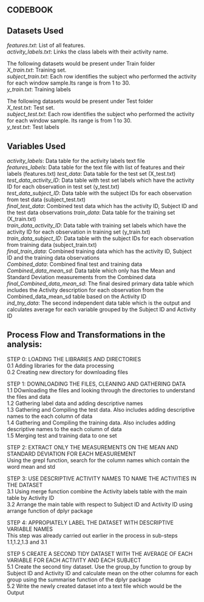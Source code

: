 ## CODEBOOK

## Datasets Used 

*features.txt*: List of all features.  
*activity_labels.txt*: Links the class labels with their activity name.  

The following datasets would be present under Train folder  
*X_train.txt*: Training set.  
*subject_train.txt*: Each row identifies the subject who performed the activity for each window sample.Its range is from 1 to 30.  
*y_train.txt*: Training labels

The following datasets would be present under Test folder  
*X_test.txt*: Test set.  
*subject_test.txt*: Each row identifies the subject who performed the activity for each window sample. Its range is from 1 to 30.  
*y_test.txt*: Test labels

## Variables Used

*activity_labels*: Data table for the activity labels text file  
*features_labels*: Data table for the text file with list of features and their labels (features.txt)  *test_data*: Data table for the test set (X_test.txt)  
*test_data_activity_ID*: Data table with test set labels which have the activity ID for each observation in 
test set (y_test.txt)  
*test_data_subject_ID*: Data table with the subject IDs for each observation from test data (subject_test.txt)  
*final_test_data*: Combined test data which has the activity ID, Subject ID and the test data observations *train_data*: Data table for the training set (X_train.txt)  
*train_data_activity_ID*: Data table with training set labels which have the activity ID for each 
observation in training set (y_train.txt)  
*train_data_subject_ID*: Data table with the subject IDs for each observation from training data (subject_train.txt)  
*final_train_data*: Combined training data which has the activity ID, Subject ID and the training data observations  
*Combined_data*: Combined final test and training data  
*Combined_data_mean_sd*: Data table which only has the Mean and Standard Deviation measurements from the Combined data  
*final_Combined_data_mean_sd*: The final desired primary data table which includes the Activity description for each observation from the Combined_data_mean_sd table based on the Activity ID  
*ind_tny_data*: The second independent data table which is the output and calculates average for each variable grouped by the Subject ID and Activity ID

## Process Flow and Transformations in the analysis:

STEP 0: LOADING THE LIBRARIES AND DIRECTORIES  
  0.1 Adding libraries for the data processing  
  0.2 Creating new directory for downloading files

STEP 1: DOWNLOADING THE FILES, CLEANING AND GATHERING DATA  
  1.1 DOwnloading the files and looking through the directories to understand the files and data  
  1.2 Gathering label data and adding descriptive names  
  1.3 Gathering and Compiling the test data. Also includes adding descriptive names to the each column of data  
  1.4 Gathering and Compiling the training data. Also includes adding descriptive names to the each column 
of data  
1.5 Merging test and training data to one set

STEP 2: EXTRACT ONLY THE MEASUREMENTS ON THE MEAN AND STANDARD DEVIATION FOR EACH MEASUREMENT  
  Using the grepl function, search for the column names which contain the word mean and std

STEP 3: USE DESCRIPTIVE ACTIVITY NAMES TO NAME THE ACTIVITIES IN THE DATASET  
  3.1 Using merge function combine the Activity labels table with the main table by Activity ID  
  3.2 Arrange the main table with respect to Subject ID and Activity ID using arrange function of dplyr 
package

STEP 4: APPROPIATELY LABEL THE DATASET WITH DESCRIPTIVE VARIABLE NAMES  
  This step was already carried out earlier in the process in sub-steps 1.1,1.2,1.3 and 3.1
  
STEP 5 CREATE A SECOND TIDY DATASET WITH THE AVERAGE OF EACH VARIABLE FOR EACH ACTIVITY AND EACH SUBJECT  
  5.1 Create the second tiny dataset. Use the group_by function to group by Subject ID and Activity ID and 
calculate mean on the other columns for each group using the summarise function of the dplyr package  
  5.2 Write the newly created dataset into a text file which would be the Output

